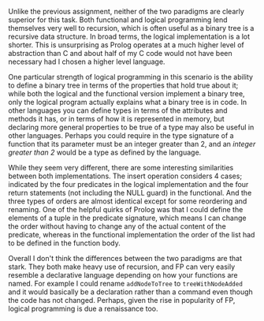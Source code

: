 Unlike the previous assignment, neither of the two paradigms are clearly superior for this task. Both functional and logical programming lend themselves very well to recursion, which is often useful as a binary tree is a recursive data structure. In broad terms, the logical implementation is a lot shorter. This is unsurprising as Prolog operates at a much higher level of abstraction than C and about half of my C code would not have been necessary had I chosen a higher level language.

One particular strength of logical programming in this scenario is the ability to define a binary tree in terms of the properties that hold true about it; while both the logical and the functional version implement a binary tree, only the logical program actually explains what a binary tree is in code. In other languages you can define types in terms of the attributes and methods it has, or in terms of how it is represented in memory, but declaring more general properties to be true of a type may also be useful in other languages. Perhaps you could require in the type signature of a function that its parameter must be an integer greater than 2, and an *integer greater than 2* would be a type as defined by the language.

While they seem very different, there are some interesting similarities between both implementations. The insert operation considers 4 cases; indicated by the four predicates in the logical implementation and the four return statements (not including the NULL guard) in the functional. And the three types of orders are almost identical except for some reordering and renaming. One of the helpful quirks of Prolog was that I could define the elements of a tuple in the predicate signature, which means I can change the order without having to change any of the actual content of the predicate, whereas in the functional implementation the order of the list had to be defined in the function body.

Overall I don't think the differences between the two paradigms are that stark. They both make heavy use of recursion, and FP can very easily resemble a declarative language depending on how your functions are named. For example I could rename `addNodeToTree` to `treeWithNodeAdded` and it would basically be a declaration rather than a command even though the code has not changed. Perhaps, given the rise in popularity of FP, logical programming is due a renaissance too.

